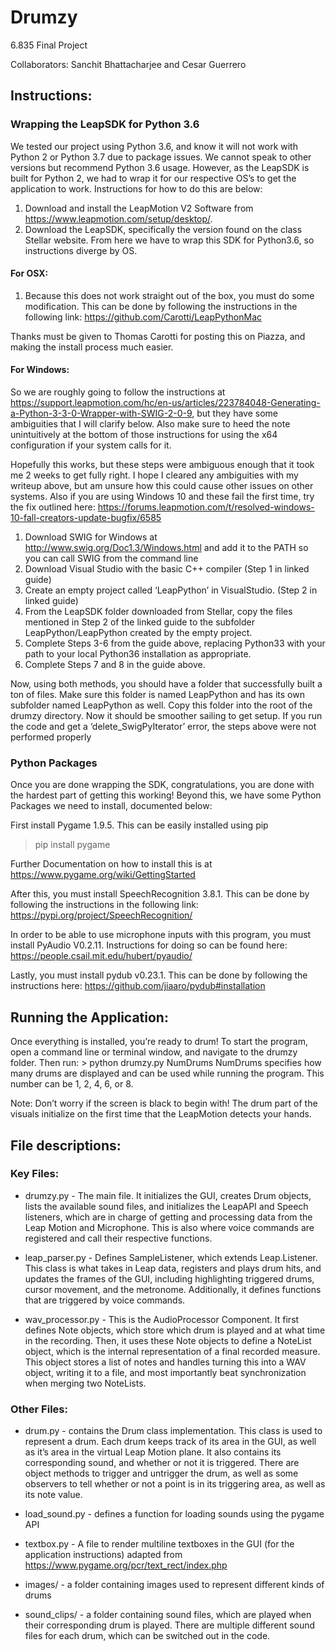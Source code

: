 # Drumzy
6.835 Final Project

Collaborators: Sanchit Bhattacharjee and Cesar Guerrero

## Instructions:
### Wrapping the LeapSDK for Python 3.6
We tested our project using Python 3.6, and know it will not work with Python 2 or Python 3.7 due to package issues. We cannot speak to other versions but recommend Python 3.6 usage. However, as the LeapSDK is built for Python 2, we had to wrap it for our respective OS’s to get the application to work. Instructions for how to do this are below:

1. Download and install the LeapMotion V2 Software from https://www.leapmotion.com/setup/desktop/.
2. Download the LeapSDK, specifically the version found on the class Stellar website. From here we have to wrap this SDK for Python3.6, so instructions diverge by OS.

#### For OSX:
1. Because this does not work straight out of the box, you must do some modification. This can be done by following the instructions in the following link: 
https://github.com/Carotti/LeapPythonMac

Thanks must be given to Thomas Carotti for posting this on Piazza, and making the install process much easier.

#### For Windows:

So we are roughly going to follow the instructions at https://support.leapmotion.com/hc/en-us/articles/223784048-Generating-a-Python-3-3-0-Wrapper-with-SWIG-2-0-9, but they have some ambiguities that I will clarify below. Also make sure to heed the note unintuitively at the bottom of those instructions for using the x64 configuration if your system calls for it.

Hopefully this works, but these steps were ambiguous enough that it took me 2 weeks to get fully right. I hope I cleared any ambiguities with my writeup above, but am unsure how this could cause other issues on other systems. Also if you are using Windows 10 and these fail the first time, try the fix outlined here: https://forums.leapmotion.com/t/resolved-windows-10-fall-creators-update-bugfix/6585

1. Download SWIG for Windows at http://www.swig.org/Doc1.3/Windows.html and add it to the PATH so you can call SWIG from the command line
2. Download Visual Studio with the basic C++ compiler (Step 1 in linked guide)
3. Create an empty project called ‘LeapPython’ in VisualStudio. (Step 2 in linked guide)
4. From the LeapSDK folder downloaded from Stellar, copy the files mentioned in Step 2 of the linked guide to the subfolder LeapPython/LeapPython created by the empty project.
5. Complete Steps 3-6 from the guide above, replacing Python33 with your path to your local Python36 installation as appropriate.
6. Complete Steps 7 and 8 in the guide above.


Now, using both methods, you should have a folder that successfully built a ton of files. Make sure this folder is named LeapPython and has its own subfolder named LeapPython as well. Copy this folder into the root of the drumzy directory. Now it should be smoother sailing to get setup. If you run the code and get a ‘delete_SwigPyIterator’ error, the steps above were not performed properly

### Python Packages
Once you are done wrapping the SDK, congratulations, you are done with the hardest part of getting this working! Beyond this, we have some Python Packages we need to install, documented below:

First install Pygame 1.9.5. This can be easily installed using pip
 > pip install pygame 
 
Further Documentation on how to install this is at https://www.pygame.org/wiki/GettingStarted

After this, you must install SpeechRecognition 3.8.1. This can be done by following the instructions in the following link:
https://pypi.org/project/SpeechRecognition/

In order to be able to use microphone inputs with this program, you must install PyAudio V0.2.11. Instructions for doing so can be found here:
https://people.csail.mit.edu/hubert/pyaudio/

Lastly, you must install pydub v0.23.1. This can be done by following the instructions here:
https://github.com/jiaaro/pydub#installation

## Running the Application:

Once everything is installed, you’re ready to drum! To start the program, open a command line or terminal window, and navigate to the drumzy folder. Then run:
	> python drumzy.py NumDrums
NumDrums specifies how many drums are displayed and can be used while running the program. This number can be 1, 2, 4, 6, or 8.

Note: Don’t worry if the screen is black to begin with! The drum part of the visuals initialize on the first time that the LeapMotion detects your hands.

## File descriptions:

### Key Files:
- drumzy.py - The main file. It initializes the GUI, creates Drum objects, lists the available sound files, and initializes the LeapAPI and Speech listeners, which are in charge of getting and processing data from the Leap Motion and Microphone. This is also where voice commands are registered and call their respective functions.

- leap_parser.py - Defines SampleListener, which extends Leap.Listener. This class is what takes in Leap data, registers and plays drum hits, and updates the frames of the GUI, including highlighting triggered drums, cursor movement, and the metronome. Additionally, it defines functions that are triggered by voice commands.

- wav_processor.py - This is the AudioProcessor Component. It first defines Note objects, which store which drum is played and at what time in the recording. Then, it uses these Note objects to define a NoteList object, which is the internal representation of a final recorded measure. This object stores a list of notes and handles turning this into a WAV object, writing it to a file, and most importantly beat synchronization when merging two NoteLists.

### Other Files:

- drum.py - contains the Drum class implementation. This class is used to represent a drum. Each drum keeps track of its area in the GUI, as well as it’s area in the virtual Leap Motion plane. It also contains its corresponding sound, and whether or not it is triggered. There are object methods to trigger and untrigger the drum, as well as some observers to tell whether or not a point is in its triggering area, as well as its note value.

- load_sound.py - defines a function for loading sounds using the pygame API

- textbox.py - A file to render multiline textboxes in the GUI (for the application instructions) adapted from https://www.pygame.org/pcr/text_rect/index.php

- images/ - a folder containing images used to represent different kinds of drums

- sound_clips/ - a folder containing sound files, which are played when their corresponding drum is played. There are multiple different sound files for each drum, which can be switched out in the code.
